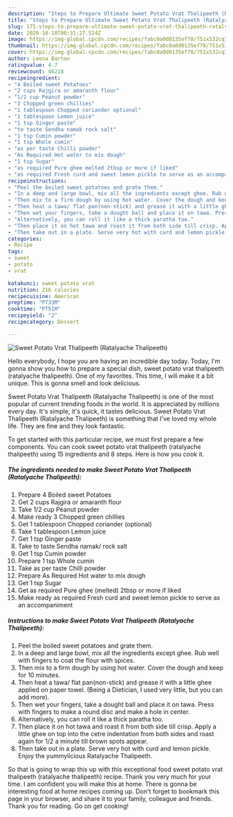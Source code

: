 ```yaml
---
description: "Steps to Prepare Ultimate Sweet Potato Vrat Thalipeeth (Ratalyache Thalipeeth)"
title: "Steps to Prepare Ultimate Sweet Potato Vrat Thalipeeth (Ratalyache Thalipeeth)"
slug: 175-steps-to-prepare-ultimate-sweet-potato-vrat-thalipeeth-ratalyache-thalipeeth
date: 2020-10-10T00:31:27.524Z
image: https://img-global.cpcdn.com/recipes/fabc0a0d0135ef78/751x532cq70/sweet-potato-vrat-thalipeeth-ratalyache-thalipeeth-recipe-main-photo.jpg
thumbnail: https://img-global.cpcdn.com/recipes/fabc0a0d0135ef78/751x532cq70/sweet-potato-vrat-thalipeeth-ratalyache-thalipeeth-recipe-main-photo.jpg
cover: https://img-global.cpcdn.com/recipes/fabc0a0d0135ef78/751x532cq70/sweet-potato-vrat-thalipeeth-ratalyache-thalipeeth-recipe-main-photo.jpg
author: Leona Barton
ratingvalue: 4.7
reviewcount: 46218
recipeingredient:
- "4 Boiled sweet Potatoes"
- "2 cups Rajgira or amaranth flour"
- "1/2 cup Peanut powder"
- "3 Chopped green chillies"
- "1 tablespoon Chopped coriander optional"
- "1 tablespoon Lemon juice"
- "1 tsp Ginger paste"
- "to taste Sendha namak rock salt"
- "1 tsp Cumin powder"
- "1 tsp Whole cumin"
- "as per taste Chilli powder"
- "As Required Hot water to mix dough"
- "1 tsp Sugar"
- "as required Pure ghee melted 2tbsp or more if liked"
- "as required Fresh curd and sweet lemon pickle to serve as an accompaniment"
recipeinstructions:
- "Peel the boiled sweet potatoes and grate them."
- "In a deep and large bowl, mix all the ingredients except ghee. Rub well with fingers to coat the flour with spices."
- "Then mix to a firm dough by using hot water. Cover the dough and keep for 10 minutes."
- "Then heat a tawa/ flat pan(non-stick) and grease it with a little ghee applied on paper towel. (Being a Dietician, I used very little, but you can add more)."
- "Then wet your fingers, take a dought ball and place it on tawa. Press with fingers to make a round disc and make a hole in center."
- "Alternatively, you can roll it like a thick paratha too."
- "Then place it on hot tawa and roast it from both side till crisp. Apply a little ghee on top into the cetre indentation from both sides and roast again for 1/2 a minute till brown spots appear."
- "Then take out in a plate. Serve very hot with curd and lemon pickle. Enjoy the yummylicious Ratalyache Thalipeeth."
categories:
- Recipe
tags:
- sweet
- potato
- vrat

katakunci: sweet potato vrat 
nutrition: 216 calories
recipecuisine: American
preptime: "PT33M"
cooktime: "PT51M"
recipeyield: "2"
recipecategory: Dessert

---
```



![Sweet Potato Vrat Thalipeeth (Ratalyache Thalipeeth)](https://img-global.cpcdn.com/recipes/fabc0a0d0135ef78/751x532cq70/sweet-potato-vrat-thalipeeth-ratalyache-thalipeeth-recipe-main-photo.jpg)

Hello everybody, I hope you are having an incredible day today. Today, I'm gonna show you how to prepare a special dish, sweet potato vrat thalipeeth (ratalyache thalipeeth). One of my favorites. This time, I will make it a bit unique. This is gonna smell and look delicious.



Sweet Potato Vrat Thalipeeth (Ratalyache Thalipeeth) is one of the most popular of current trending foods in the world. It is appreciated by millions every day. It's simple, it's quick, it tastes delicious. Sweet Potato Vrat Thalipeeth (Ratalyache Thalipeeth) is something that I've loved my whole life. They are fine and they look fantastic.


To get started with this particular recipe, we must first prepare a few components. You can cook sweet potato vrat thalipeeth (ratalyache thalipeeth) using 15 ingredients and 8 steps. Here is how you cook it.

<!--inarticleads1-->

##### The ingredients needed to make Sweet Potato Vrat Thalipeeth (Ratalyache Thalipeeth):

1. Prepare 4 Boiled sweet Potatoes
1. Get 2 cups Rajgira or amaranth flour
1. Take 1/2 cup Peanut powder
1. Make ready 3 Chopped green chillies
1. Get 1 tablespoon Chopped coriander (optional)
1. Take 1 tablespoon Lemon juice
1. Get 1 tsp Ginger paste
1. Take to taste Sendha namak/ rock salt
1. Get 1 tsp Cumin powder
1. Prepare 1 tsp Whole cumin
1. Take as per taste Chilli powder
1. Prepare As Required Hot water to mix dough
1. Get 1 tsp Sugar
1. Get as required Pure ghee (melted) 2tbsp or more if liked
1. Make ready as required Fresh curd and sweet lemon pickle to serve as an accompaniment




<!--inarticleads2-->

##### Instructions to make Sweet Potato Vrat Thalipeeth (Ratalyache Thalipeeth):

1. Peel the boiled sweet potatoes and grate them.
1. In a deep and large bowl, mix all the ingredients except ghee. Rub well with fingers to coat the flour with spices.
1. Then mix to a firm dough by using hot water. Cover the dough and keep for 10 minutes.
1. Then heat a tawa/ flat pan(non-stick) and grease it with a little ghee applied on paper towel. (Being a Dietician, I used very little, but you can add more).
1. Then wet your fingers, take a dought ball and place it on tawa. Press with fingers to make a round disc and make a hole in center.
1. Alternatively, you can roll it like a thick paratha too.
1. Then place it on hot tawa and roast it from both side till crisp. Apply a little ghee on top into the cetre indentation from both sides and roast again for 1/2 a minute till brown spots appear.
1. Then take out in a plate. Serve very hot with curd and lemon pickle. Enjoy the yummylicious Ratalyache Thalipeeth.




So that is going to wrap this up with this exceptional food sweet potato vrat thalipeeth (ratalyache thalipeeth) recipe. Thank you very much for your time. I am confident you will make this at home. There is gonna be interesting food at home recipes coming up. Don't forget to bookmark this page in your browser, and share it to your family, colleague and friends. Thank you for reading. Go on get cooking!
